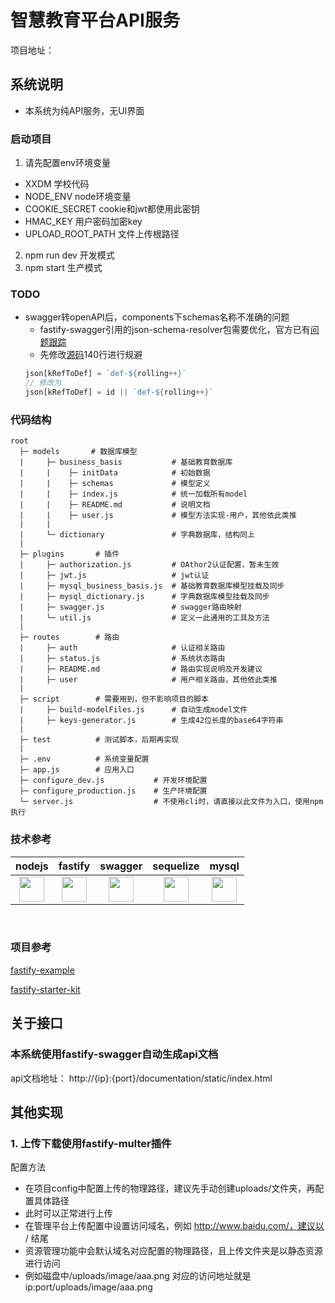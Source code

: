 # 智慧教育平台API服务
项目地址：[]()
## 系统说明
- 本系统为纯API服务，无UI界面
### 启动项目
1. 请先配置env环境变量
  - XXDM 学校代码
  - NODE_ENV node环境变量
  - COOKIE_SECRET cookie和jwt都使用此密钥
  - HMAC_KEY 用户密码加密key
  - UPLOAD_ROOT_PATH 文件上传根路径
2. npm run dev 开发模式
3. npm start 生产模式
### TODO
- swagger转openAPI后，components下schemas名称不准确的问题
  - fastify-swagger引用的json-schema-resolver包需要优化，官方已有[问题跟踪](https://github.com/Eomm/json-schema-resolver/pull/4)
  - 先修改[源码](node_modules/json-schema-resolver/ref-resolver.js)140行进行规避
  ```js
  json[kRefToDef] = `def-${rolling++}`
  // 修改为
  json[kRefToDef] = id || `def-${rolling++}`
  ```
### 代码结构
```hash
root
  ├─ models       # 数据库模型
  |     ├─ business_basis           # 基础教育数据库
  |     |    ├─ initData            # 初始数据
  |     |    ├─ schemas             # 模型定义
  |     |    ├─ index.js            # 统一加载所有model
  |     |    ├─ README.md           # 说明文档
  |     |    ├─ user.js             # 模型方法实现-用户，其他依此类推
  |     |
  |     └─ dictionary               # 字典数据库，结构同上
  |
  ├─ plugins       # 插件
  |     ├─ authorization.js         # OAthor2认证配置，暂未生效
  |     ├─ jwt.js                   # jwt认证
  |     ├─ mysql_business_basis.js  # 基础教育数据库模型挂载及同步
  |     ├─ mysql_dictionary.js      # 字典数据库模型挂载及同步
  |     ├─ swagger.js               # swagger路由映射
  |     └─ util.js                  # 定义一此通用的工具及方法
  |
  ├─ routes        # 路由
  |     ├─ auth                     # 认证相关路由
  |     ├─ status.js                # 系统状态路由
  |     ├─ README.md                # 路由实现说明及开发建议
  |     ├─ user                     # 用户相关路由，其他依此类推
  |
  ├─ script        # 需要用到，但不影响项目的脚本
  |     ├─ build-modelFiles.js      # 自动生成model文件
  |     ├─ keys-generator.js        # 生成42位长度的base64字符串
  |
  ├─ test          # 测试脚本，后期再实现
  |
  ├─ .env          # 系统变量配置
  ├─ app.js        # 应用入口
  ├─ configure_dev.js           # 开发环境配置
  ├─ configure_production.js    # 生产环境配置
  └─ server.js                  # 不使用cli时，请直接以此文件为入口，使用npm执行
```
### 技术参考

|                            nodejs                            |                           fastify                            |                           swagger                            |                          sequelize                           |                            mysql                             |
| :----------------------------------------------------------: | :----------------------------------------------------------: | :----------------------------------------------------------: | :----------------------------------------------------------: | :----------------------------------------------------------: |
| <a href="https://nodejs.org/zh-cn/" target="_blank"><img src="https://nodejs.org/static/images/logo.svg" height="40" /></a> | <a href="https://www.fastify.io/" target="_blank"><img src="https://www.fastify.io/images/fastify-logo-menu.d13f8da7a965c800.png" height="40" /></a> | <a href="https://swagger.io/" target="_blank"><img src="https://static1.smartbear.co/swagger/media/assets/images/swagger_logo.svg" height="40" /></a> | <a href="https://sequelize.org/" target="_blank"><img src="https://sequelize.org/master/image/brand_logo.png" height="40" /></a> | <a href="https://www.mysql.com/" target="_blank"><img src="https://labs.mysql.com/common/logos/mysql-logo.svg?v2" height="40" /></a> |
<br />

### 项目参考
[fastify-example](https://github.com/delvedor/fastify-example#readme)

[fastify-starter-kit](https://github.com/SecSamDev/fastify-starter-kit)
<br />

## 关于接口
### 本系统使用fastify-swagger自动生成api文档
api文档地址：
http://{ip}:{port}/documentation/static/index.html

## 其他实现
### 1. 上传下载使用fastify-multer插件
配置方法
- 在项目config中配置上传的物理路径，建议先手动创建uploads/文件夹，再配置具体路径
- 此时可以正常进行上传
- 在管理平台上传配置中设置访问域名，例如 http://www.baidu.com/，建议以 / 结尾
- 资源管理功能中会默认域名对应配置的物理路径，且上传文件夹是以静态资源进行访问
- 例如磁盘中/uploads/image/aaa.png 对应的访问地址就是 ip:port/uploads/image/aaa.png
